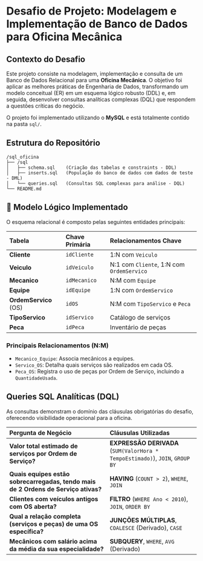 # Desafio de Projeto: Modelagem e Implementação de Banco de Dados para Oficina Mecânica

## Contexto do Desafio

Este projeto consiste na modelagem, implementação e consulta de um Banco de Dados Relacional para uma **Oficina Mecânica**. O objetivo foi aplicar as melhores práticas de Engenharia de Dados, transformando um modelo conceitual (ER) em um esquema lógico robusto (DDL) e, em seguida, desenvolver consultas analíticas complexas (DQL) que respondem a questões críticas do negócio.

O projeto foi implementado utilizando o **MySQL** e está totalmente contido na pasta `sql/`.

## Estrutura do Repositório

```
/sql_oficina
├── /sql
│   ├── schema.sql    (Criação das tabelas e constraints - DDL)
│   ├── inserts.sql   (População do banco de dados com dados de teste - DML)
│   └── queries.sql   (Consultas SQL complexas para análise - DQL)
└── README.md
```

## 📝 Modelo Lógico Implementado

O esquema relacional é composto pelas seguintes entidades principais:

| Tabela | Chave Primária | Relacionamentos Chave |
| :--- | :--- | :--- |
| **Cliente** | `idCliente` | 1:N com `Veiculo` |
| **Veiculo** | `idVeiculo` | N:1 com `Cliente`, 1:N com `OrdemServico` |
| **Mecanico** | `idMecanico` | N:M com `Equipe` |
| **Equipe** | `idEquipe` | 1:N com `OrdemServico` |
| **OrdemServico** (OS) | `idOS` | N:M com `TipoServico` e `Peca` |
| **TipoServico** | `idServico` | Catálogo de serviços |
| **Peca** | `idPeca` | Inventário de peças |

### Principais Relacionamentos (N:M)

* `Mecanico_Equipe`: Associa mecânicos a equipes.
* `Servico_OS`: Detalha quais serviços são realizados em cada OS.
* `Peca_OS`: Registra o uso de peças por Ordem de Serviço, incluindo a `QuantidadeUsada`.

## Queries SQL Analíticas (DQL)

As consultas demonstram o domínio das cláusulas obrigatórias do desafio, oferecendo visibilidade operacional para a oficina.

| Pergunta de Negócio | Cláusulas Utilizadas |
| :--- | :--- |
| **Valor total estimado de serviços por Ordem de Serviço?** | **EXPRESSÃO DERIVADA** (`SUM(ValorHora * TempoEstimado)`), `JOIN`, `GROUP BY` |
| **Quais equipes estão sobrecarregadas, tendo mais de 2 Ordens de Serviço ativas?** | **HAVING** (`COUNT > 2`), `WHERE`, `JOIN` |
| **Clientes com veículos antigos com OS aberta?** | **FILTRO** (`WHERE Ano < 2010`), `JOIN`, `ORDER BY` |
| **Qual a relação completa (serviços e peças) de uma OS específica?** | **JUNÇÕES MÚLTIPLAS**, `COALESCE` (Derivado), `CASE` |
| **Mecânicos com salário acima da média da sua especialidade?** | **SUBQUERY**, `WHERE`, `AVG` (Derivado) |
